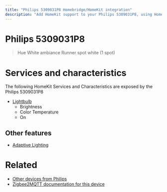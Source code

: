 ```yaml
---
title: "Philips 5309031P8 Homebridge/HomeKit integration"
description: "Add HomeKit support to your Philips 5309031P8, using Homebridge, Zigbee2MQTT and homebridge-z2m."
---
```

<!---
This file has been GENERATED using src/docgen/docgen.ts
DO NOT EDIT THIS FILE MANUALLY!
-->
# Philips 5309031P8
> Hue White ambiance Runner spot white (1 spot)


# Services and characteristics
The following HomeKit Services and Characteristics are exposed by
the Philips 5309031P8

* [Lightbulb](../../light.md)
  * Brightness
  * Color Temperature
  * On

## Other features
* [Adaptive Lighting](../../light.md)

# Related
* [Other devices from Philips](../index.md#philips)
* [Zigbee2MQTT documentation for this device](https://www.zigbee2mqtt.io/devices/5309031P8.html)